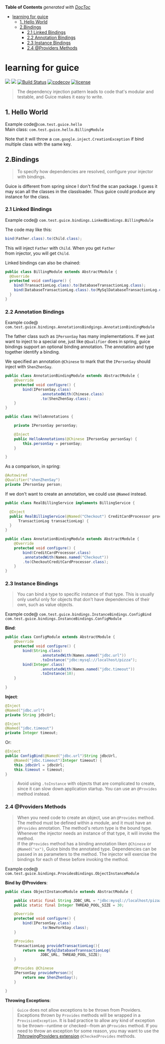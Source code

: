 <!-- START doctoc generated TOC please keep comment here to allow auto update -->
<!-- DON'T EDIT THIS SECTION, INSTEAD RE-RUN doctoc TO UPDATE -->
**Table of Contents**  *generated with [DocToc](https://github.com/thlorenz/doctoc)*

- [learning for guice](#learning-for-guice)
  - [1. Hello World](#1-hello-world)
  - [2.Bindings](#2bindings)
    - [2.1 Linked Bindings](#21-linked-bindings)
    - [2.2 Annotation Bindings](#22-annotation-bindings)
    - [2.3 Instance Bindings](#23-instance-bindings)
    - [2.4 @Providers Methods](#24-providers-methods)

<!-- END doctoc generated TOC please keep comment here to allow auto update -->

learning for guice
===
[![](https://img.shields.io/badge/guice-4.1.0-green.svg?style=flat)](https://github.com/google/guice)
![](https://img.shields.io/badge/java-1.8-orange.svg)
[![Build Status](https://travis-ci.org/winsnow/l4guice.svg?branch=master)](https://travis-ci.org/winsnow/l4guice)
[![codecov](https://codecov.io/gh/winsnow/l4guice/branch/master/graph/badge.svg)](https://codecov.io/gh/winsnow/l4guice)
[![license](https://img.shields.io/github/license/mashape/apistatus.svg)](https://github.com/winsnow/l4guice/blob/master/LICENSE)

>The dependency injection pattern leads to code that's modular and
 testable, and Guice makes it easy to write.


## 1. Hello World
Example code@`com.test.guice.hello`   
Main class: `com.test.guice.hello.BillingModule`

Note that it will throw a `com.google.inject.CreationException` 
if bind multiple class with the same key.


## 2.Bindings
>To specify how dependencies are resolved, configure your injector with bindings.

Guice is different from spring since I don't find the scan package. I guess it may scan 
all the classes in the classloader. Thus guice could produce any instance for the class.

### 2.1 Linked Bindings
Example code@ `com.test.guice.bindings.LinkedBindings.BillingModule`   

The code may like this:  
```java
bind(Father.class).to(Child.class);
```
This will inject `Father` with `Child`. When you get `Father`  
from injector, you will get `Child`.

Linked bindings can also be chained:  
```java
public class BillingModule extends AbstractModule {
  @Override 
  protected void configure() {
    bind(TransactionLog.class).to(DatabaseTransactionLog.class);
    bind(DatabaseTransactionLog.class).to(MySqlDatabaseTransactionLog.class);
  }
}
```

### 2.2 Annotation Bindings
Example code@ `com.test.guice.bindings.AnnotationsBindgings.AnnotationBindingModule`   

The father class such as `IPersonSay` has many implementations. 
If we just want to inject to a special one, just like `@Qualifier` 
does in spring, guice bindings support an optional binding 
annotation. The annotation and type together identify a 
binding.

We specified an annotation `@Chinese` to mark that the 
`IPersonSay` should inject with `ShenZhenSay`.
```java
public class AnnotationBindingModule extends AbstractModule {
    @Override
    protected void configure() {
        bind(IPersonSay.class)
                .annotatedWith(Chinese.class)
                .to(ShenZhenSay.class);
    }
}
```
```java
public class HelloAnnotations {

    private IPersonSay personSay;

    @Inject
    public HelloAnnotations(@Chinese IPersonSay personSay) {
        this.personSay = personSay;
    }

}
```
As a comparison, in spring:
```java
@Autowired
@Qualifier("shenZhenSay")
private IPersonSay person;
```

If we don't want to create an annotation, we could use `@Named` instead.
```java
public class RealBillingService implements BillingService {

  @Inject
  public RealBillingService(@Named("Checkout") CreditCardProcessor processor,
      TransactionLog transactionLog) {
  }
}
```
```java
public class AnnotationBindingModule extends AbstractModule {
    @Override
    protected void configure() {
        bind(CreditCardProcessor.class)
        .annotatedWith(Names.named("Checkout"))
        .to(CheckoutCreditCardProcessor.class);
    }
}
```


### 2.3 Instance Bindings
>You can bind a type to specific instance of that type. This is usually only 
useful only for objects that don't have dependencies of their own, such 
as value objects.

Example code@ `com.test.guice.bindings.InstanceBindings.ConfigBind` 
`com.test.guice.bindings.InstanceBindings.ConfigModule`

**Bind**:
```java
public class ConfigModule extends AbstractModule {
    @Override
    protected void configure() {
        bind(String.class)
                .annotatedWith(Names.named("jdbc.url"))
                .toInstance("jdbc:mysql://localhost/pizza");
        bind(Integer.class)
                .annotatedWith(Names.named("jdbc.timeout"))
                .toInstance(10);
    }
    
}


```

**Inject**:
```java
@Inject
@Named("jdbc.url")
private String jdbcUrl;

@Inject
@Named("jdbc.timeout")
private Integer timeout;

```
Or:
```java
@Inject
public ConfigBind(@Named("jdbc.url")String jdbcUrl,
    @Named("jdbc.timeout")Integer timeout) {
    this.jdbcUrl = jdbcUrl;
    this.timeout = timeout;
}
```

>Avoid using `.toInstance` with objects that are complicated to create, since it 
can slow down application startup. You can use an `@Provides` method instead.  


### 2.4 @Providers Methods
>When you need code to create an object, use an `@Provides` method. The method must be defined 
within a module, and it must have an `@Provides` annotation. The method's return 
type is the bound type. Whenever the injector needs an instance of that type, it 
will invoke the method.   
If the `@Provides` method has a binding annotation liken `@Chinese` or `@Named("xx")`,
Guice binds the annotated type. Dependencies can be passed in as 
parameters to the method. The injector will exercise the 
bindings for each of these before invoking the method.

Example code@ `com.test.guice.bindings.ProvidesBindings.ObjectInstanceModule`

**Bind by @Providers**:
```java
public class ObjectInstanceModule extends AbstractModule {

    public static final String JDBC_URL = "jdbc:mysql://localhost/pizaa";
    public static final Integer THREAD_POOL_SIZE = 30;

    @Override
    protected void configure() {
        bind(IPersonSay.class)
                .to(NewYorkSay.class);
    }

    @Provides
    TransactionLog provideTransactionLog(){
        return new MySqlDatabaseTrannsactionLog(
                JDBC_URL, THREAD_POOL_SIZE);
    }

    @Provides @Chinese
    IPersonSay providePerson(){
        return new ShenZhenSay();
    }

}
```
**Throwing Exceptions**:  
>`Guice` does not allow exceptions to be thrown from Providers. 
Exceptions thrown by `Provides` methods will be wrapped in 
a `ProvisionException`. It is bad practice to allow any 
kind of exception to be thrown--runtime or checked--from 
an `@Provides` method. If you need to throw an exception for some 
reason, you may want to use the [ThhrowingProviders extension](https://github.com/google/guice/wiki/ThrowingProviders) 
`@CheckedProvides` methods.
